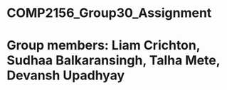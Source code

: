# COMP2156_Group30_Assignment

# Group members: Liam Crichton, Sudhaa Balkaransingh, Talha Mete, Devansh Upadhyay
